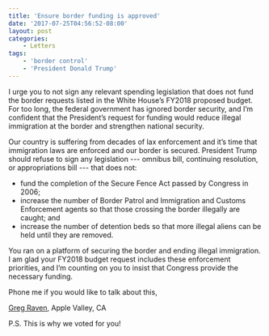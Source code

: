```yaml
---
title: 'Ensure border funding is approved'
date: '2017-07-25T04:56:52-08:00'
layout: post
categories:
    - Letters
tags:
    - 'border control'
    - 'President Donald Trump'
---
```


I urge you to not sign any relevant spending legislation that does not fund the border requests listed in the White House’s FY2018 proposed budget. For too long, the federal government has ignored border security, and I’m confident that the President’s request for funding would reduce illegal immigration at the border and strengthen national security.

Our country is suffering from decades of lax enforcement and it’s time that immigration laws are enforced and our border is secured. President Trump should refuse to sign any legislation --- omnibus bill, continuing resolution, or appropriations bill --- that does not:

- fund the completion of the Secure Fence Act passed by Congress in 2006;
- increase the number of Border Patrol and Immigration and Customs Enforcement agents so that those crossing the border illegally are caught; and
- increase the number of detention beds so that more illegal aliens can be held until they are removed.

You ran on a platform of securing the border and ending illegal immigration. I am glad your FY2018 budget request includes these enforcement priorities, and I’m counting on you to insist that Congress provide the necessary funding.

Phone me if you would like to talk about this,

[Greg Raven](https://www.gregraven.org/), Apple Valley, CA

P.S. This is why we voted for you!